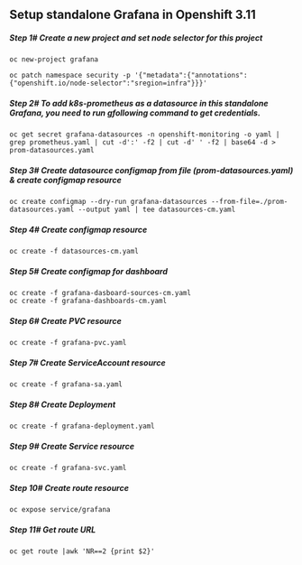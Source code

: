 ## Setup standalone Grafana in Openshift 3.11




##### Step 1# Create a new project and set node selector for this project

```
oc new-project grafana

oc patch namespace security -p '{"metadata":{"annotations":{"openshift.io/node-selector":"sregion=infra"}}}'
```

##### Step 2# To add k8s-prometheus as a datasource in this standalone Grafana, you need to run gfollowing command to get credentials.

```
oc get secret grafana-datasources -n openshift-monitoring -o yaml | grep prometheus.yaml | cut -d':' -f2 | cut -d' ' -f2 | base64 -d > prom-datasources.yaml
```

##### Step 3# Create datasource configmap from file (prom-datasources.yaml) & create configmap resource

```oc create configmap --dry-run grafana-datasources --from-file=./prom-datasources.yaml --output yaml | tee datasources-cm.yaml```

##### Step 4# Create configmap resource

```oc create -f datasources-cm.yaml```

##### Step 5# Create configmap for dashboard

```
oc create -f grafana-dasboard-sources-cm.yaml
oc create -f grafana-dashboards-cm.yaml
```

##### Step 6# Create PVC resource

```oc create -f grafana-pvc.yaml```

##### Step 7# Create ServiceAccount resource

```oc create -f grafana-sa.yaml```

##### Step 8# Create Deployment

```oc create -f grafana-deployment.yaml```

##### Step 9# Create Service resource

```oc create -f grafana-svc.yaml```

##### Step 10# Create route resource

```oc expose service/grafana```

##### Step 11# Get route URL

```oc get route |awk 'NR==2 {print $2}'```
